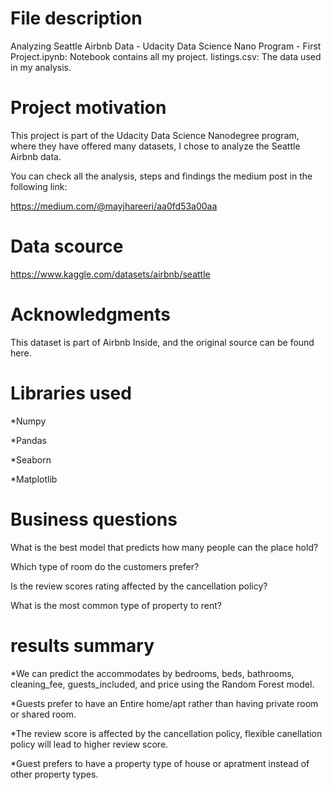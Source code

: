 
# File description
Analyzing Seattle Airbnb Data - Udacity Data Science Nano Program - First Project.ipynb: Notebook contains all my project.
listings.csv: The data used in my analysis.
# Project motivation

This project is part of the Udacity Data Science Nanodegree program, where they have offered many datasets, I chose to analyze the Seattle Airbnb data.
 
You can check all the analysis, steps and findings the medium post in the following link:

https://medium.com/@mayjhareeri/aa0fd53a00aa

# Data scource
https://www.kaggle.com/datasets/airbnb/seattle

# Acknowledgments
This dataset is part of Airbnb Inside, and the original source can be found here.
 
 # Libraries used
 *Numpy
 
 *Pandas
 
 *Seaborn
 
 *Matplotlib
 
 # Business questions
What is the best model that predicts how many people can the place hold?

Which type of room do the customers prefer?

Is the review scores rating affected by the cancellation policy?

What is the most common type of property to rent?
 
 # results summary
 *We can predict the accommodates by bedrooms, beds, bathrooms, cleaning_fee, guests_included, and price using the Random Forest model.
 
 *Guests prefer to have an Entire home/apt rather than having private room or shared room.
 
 *The review score is affected by the cancellation policy, flexible canellation policy will lead to higher review score.
 
 *Guest prefers to have a property type of house or apratment instead of other property types.
